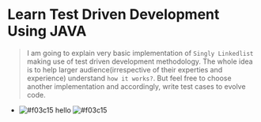 # Learn Test Driven Development Using JAVA
> I am going to explain very basic implementation of `Singly Linkedlist` making use of test driven development methodology. The whole idea is to help larger audience(irrespective of their experties and experience) understand `how it works?`. But feel free to choose another implementation and accordingly, write test cases to evolve code.
- ![#f03c15](https://placehold.it/15/f03c15/000000?text=+) hello ![#f03c15](https://placehold.it/15/f03c15/000000?text=+)
